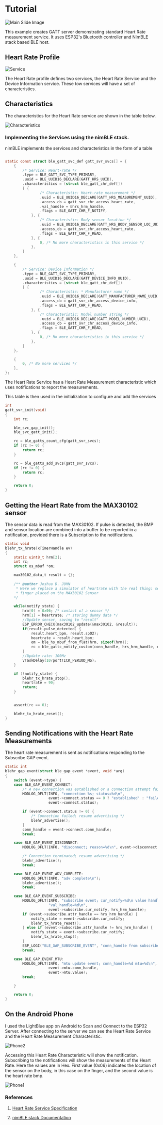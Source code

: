 # Tutorial

![Main Slide Image](images/nimBLEHR.png)

This example creates GATT server demonstrating standard Heart Rate measurement service. It uses ESP32's Bluetooth controller and NimBLE stack based BLE host. 

## Heart Rate Profile

![Service](images/HRServiceSpec.png)

The Heart Rate profile defines two services, the Heart Rate Service and the Device Information service. These tow services will have a set of characteristics.

## Characteristics

The characteristics for the Heart Rate service are shown in the table below.

![Characteristics](images/HRCharSpec.png)

### Implementing the Services using the nimBLE stack.

nimBLE implements the services and characteristics in the form of a table

``` c

static const struct ble_gatt_svc_def gatt_svr_svcs[] = {
    {
        /* Service: Heart-rate */
        .type = BLE_GATT_SVC_TYPE_PRIMARY,
        .uuid = BLE_UUID16_DECLARE(GATT_HRS_UUID),
        .characteristics = (struct ble_gatt_chr_def[])
        { {
                /* Characteristic: Heart-rate measurement */
                .uuid = BLE_UUID16_DECLARE(GATT_HRS_MEASUREMENT_UUID),
                .access_cb = gatt_svr_chr_access_heart_rate,
                .val_handle = &hrs_hrm_handle,
                .flags = BLE_GATT_CHR_F_NOTIFY,
            }, {
                /* Characteristic: Body sensor location */
                .uuid = BLE_UUID16_DECLARE(GATT_HRS_BODY_SENSOR_LOC_UUID),
                .access_cb = gatt_svr_chr_access_heart_rate,
                .flags = BLE_GATT_CHR_F_READ,
            }, {
                0, /* No more characteristics in this service */
            },
        }
    },

    {
        /* Service: Device Information */
        .type = BLE_GATT_SVC_TYPE_PRIMARY,
        .uuid = BLE_UUID16_DECLARE(GATT_DEVICE_INFO_UUID),
        .characteristics = (struct ble_gatt_chr_def[])
        { {
                /* Characteristic: * Manufacturer name */
                .uuid = BLE_UUID16_DECLARE(GATT_MANUFACTURER_NAME_UUID),
                .access_cb = gatt_svr_chr_access_device_info,
                .flags = BLE_GATT_CHR_F_READ,
            }, {
                /* Characteristic: Model number string */
                .uuid = BLE_UUID16_DECLARE(GATT_MODEL_NUMBER_UUID),
                .access_cb = gatt_svr_chr_access_device_info,
                .flags = BLE_GATT_CHR_F_READ,
            }, {
                0, /* No more characteristics in this service */
            },
        }
    },

    {
        0, /* No more services */
    },
};

````
The Heart Rate Service has a Heart Rate Measurement characteristic which uses notifications to report the measurements.

This table is then used in the initialization to configure and add the services 

``` c
int
gatt_svr_init(void)
{
    int rc;

    ble_svc_gap_init();
    ble_svc_gatt_init();

    rc = ble_gatts_count_cfg(gatt_svr_svcs);
    if (rc != 0) {
        return rc;
    }

    rc = ble_gatts_add_svcs(gatt_svr_svcs);
    if (rc != 0) {
        return rc;
    }

    return 0;
}
```
## Getting the Heart Rate from the MAX30102 sensor

The sensor data is read from the MAX30102. If pulse is detected, the BMP and sensor location are combined into a buffer to be reported in a notification, provided there is a Subscription to the notifications.

``` c
static void
blehr_tx_hrate(xTimerHandle ev)
{
    static uint8_t hrm[2];
    int rc;
    struct os_mbuf *om;

    max30102_data_t result = {};
    
    /** @author Joshua D. JOHN
     * Here we replace a simulator of heartrate with the real thing: sensor data read from a 
     * finger placed on the MAX30102 Sensor
    */

    while(notify_state) {
        hrm[0] = 0x06; /* contact of a sensor */
        hrm[1] = heartrate; /* storing dummy data */
        //Update sensor, saving to "result"
        ESP_ERROR_CHECK(max30102_update(&max30102, &result));
        if(result.pulse_detected) {
            result.heart_bpm, result.spO2);
            heartrate = result.heart_bpm;
            om = ble_hs_mbuf_from_flat(hrm, sizeof(hrm));
            rc = ble_gattc_notify_custom(conn_handle, hrs_hrm_handle, om);
        }
        //Update rate: 100Hz
        vTaskDelay(10/portTICK_PERIOD_MS);
    }

    if (!notify_state) {
        blehr_tx_hrate_stop();
        heartrate = 90;
        return;
    }

   
    assert(rc == 0);

    blehr_tx_hrate_reset();
}
```

## Sending Notifications with the Heart Rate Measurements

The heart rate measurement is sent as notifications responding to the Subscribe GAP event.

``` c 
static int
blehr_gap_event(struct ble_gap_event *event, void *arg)
{
    switch (event->type) {
    case BLE_GAP_EVENT_CONNECT:
        /* A new connection was established or a connection attempt failed */
        MODLOG_DFLT(INFO, "connection %s; status=%d\n",
                    event->connect.status == 0 ? "established" : "failed",
                    event->connect.status);

        if (event->connect.status != 0) {
            /* Connection failed; resume advertising */
            blehr_advertise();
        }
        conn_handle = event->connect.conn_handle;
        break;

    case BLE_GAP_EVENT_DISCONNECT:
        MODLOG_DFLT(INFO, "disconnect; reason=%d\n", event->disconnect.reason);

        /* Connection terminated; resume advertising */
        blehr_advertise();
        break;

    case BLE_GAP_EVENT_ADV_COMPLETE:
        MODLOG_DFLT(INFO, "adv complete\n");
        blehr_advertise();
        break;

    case BLE_GAP_EVENT_SUBSCRIBE:
        MODLOG_DFLT(INFO, "subscribe event; cur_notify=%d\n value handle; "
                    "val_handle=%d\n",
                    event->subscribe.cur_notify, hrs_hrm_handle);
        if (event->subscribe.attr_handle == hrs_hrm_handle) {
            notify_state = event->subscribe.cur_notify;
            blehr_tx_hrate_reset();
        } else if (event->subscribe.attr_handle != hrs_hrm_handle) {
            notify_state = event->subscribe.cur_notify;
            blehr_tx_hrate_stop();
        }
        ESP_LOGI("BLE_GAP_SUBSCRIBE_EVENT", "conn_handle from subscribe=%d", conn_handle);
        break;

    case BLE_GAP_EVENT_MTU:
        MODLOG_DFLT(INFO, "mtu update event; conn_handle=%d mtu=%d\n",
                    event->mtu.conn_handle,
                    event->mtu.value);
        break;

    }

    return 0;
}
```
## On the Android Phone

I used the LightBlue app on Android to Scan and Connect to the ESP32 Server. After connecting to the server we can see the Heart Rate Service and the Heart Rate Measurement Characteristic. 

![Phone2](images/HRAndroidMain.jpg)

Accessing this Heart Rate Characteristic will show the notification. Subscribing to the notifications will show the measurements of the Heart Rate. Here the values are in Hex. First value (0x06) indicates the location of the sensor on the body, in this case on the finger, and the second value is the heart rate bmp.  

![Phone1](images/HRAndroidValues.jpg)

### References

1. [Heart Rate Service Specification](https://www.bluetooth.com/specifications/gatt/)

2. [nimBLE stack Documentation](http://mynewt.apache.org/documentation/)




